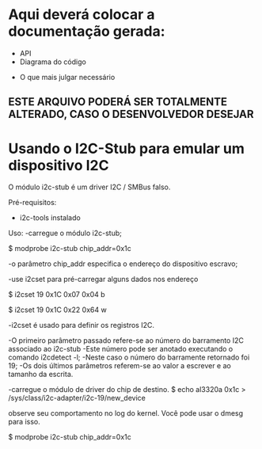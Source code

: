 # Aqui deverá colocar a documentação gerada:
  - API
  - Diagrama do código
  * O que mais julgar necessário

## ESTE ARQUIVO PODERÁ SER TOTALMENTE ALTERADO, CASO O DESENVOLVEDOR DESEJAR


# Usando o I2C-Stub para emular um dispositivo I2C
O módulo i2c-stub é um driver I2C / SMBus falso.

Pré-requisitos:
- i2c-tools instalado

Uso:
-carregue o módulo i2c-stub;

$ modprobe i2c-stub chip_addr=0x1c

-o parâmetro chip_addr especifica o endereço do dispositivo escravo;

-use i2cset para pré-carregar alguns dados nos endereço

$ i2cset 19 0x1C 0x07 0x04 b

$ i2cset 19 0x1C 0x22 0x64 w

-i2cset é usado para definir os registros I2C.

-O primeiro parâmetro passado refere-se ao número do barramento I2C associado ao i2c-stub
-Este número pode ser anotado executando o comando i2cdetect -l;
-Neste caso o número do barramente retornado foi 19;
-Os dois últimos parâmetros referem-se ao valor a escrever e ao tamanho da escrita.

-carregue o módulo de driver do chip de destino.
$ echo al3320a 0x1c > /sys/class/i2c-adapter/i2c-19/new_device

observe seu comportamento no log do kernel.
Você pode usar o dmesg para isso.

$ modprobe i2c-stub chip_addr=0x1c